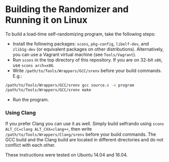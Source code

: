 # Building the Randomizer and Running it on Linux
To build a load-time self-randomizing program, take the following steps:

- Install the following packages: `scons`, `pkg-config`, `libelf-dev`, and `zlib1g-dev` (or equivalent packages on other distributions). Alternatively, you can use a Vagrant virtual machine (see `Tools/Vagrant`).
- Run `scons` in the top directory of this repository. If you are on 32-bit `x86`, use `scons arch=x86`.
- Write `/path/to/Tools/Wrappers/GCC/srenv` before your build commands. E.g.:
```bash
/path/to/Tools/Wrappers/GCC/srenv gcc source.c -o program
/path/to/Tools/Wrappers/GCC/srenv make
```
- Run the program.

### Using Clang
If you prefer Clang you can use it as well. Simply build selfrando using `scons ALT_CC=clang ALT_CXX=clang++`, then write `/path/to/Tools/Wrappers/Clang/srenv` before your build commands. The GCC build and the Clang build are located in different directories and do not conflict with each other.

These instructions were tested on Ubuntu 14.04 and 16.04.
